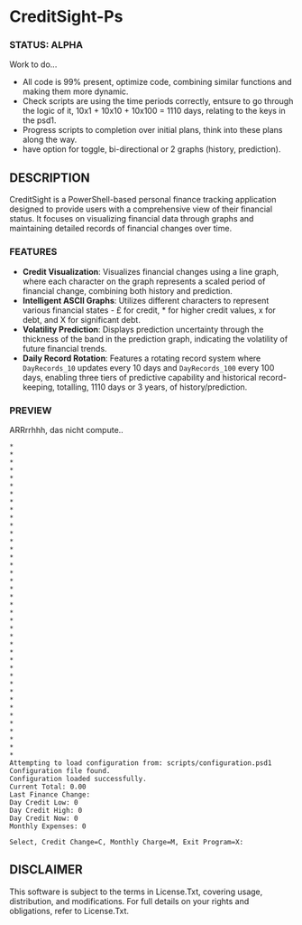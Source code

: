 # CreditSight-Ps

### STATUS: ALPHA
Work to do...
- All code is 99% present, optimize code, combining similar functions and making them more dynamic.
- Check scripts are using the time periods correctly, entsure to go through the logic of it, 10x1 + 10x10 + 10x100 = 1110 days, relating to the keys in the psd1. 
- Progress scripts to completion over initial plans, think into these plans along the way.
- have option for toggle, bi-directional or 2 graphs (history, prediction). 

## DESCRIPTION
CreditSight is a PowerShell-based personal finance tracking application designed to provide users with a comprehensive view of their financial status. It focuses on visualizing financial data through graphs and maintaining detailed records of financial changes over time.

### FEATURES
- **Credit Visualization**: Visualizes financial changes using a line graph, where each character on the graph represents a scaled period of financial change, combining both history and prediction.
- **Intelligent ASCII Graphs**: Utilizes different characters to represent various financial states - £ for credit, * for higher credit values, x for debt, and X for significant debt.
- **Volatility Prediction**: Displays prediction uncertainty through the thickness of the band in the prediction graph, indicating the volatility of future financial trends.
- **Daily Record Rotation**: Features a rotating record system where `DayRecords_10` updates every 10 days and `DayRecords_100` every 100 days, enabling three tiers of predictive capability and historical record-keeping, totalling, 1110 days or 3 years, of history/prediction.

### PREVIEW
ARRrrhhh, das nicht compute..
```
*
*
*
*
*
*
*
*
*
*
*
*
*
*
*
*
*
*
*
*
*
*
*
*
*
*
*
*
*
*
*
*
*
*
*
*
*
*
*
*
Attempting to load configuration from: scripts/configuration.psd1
Configuration file found.
Configuration loaded successfully.
Current Total: 0.00
Last Finance Change:
Day Credit Low: 0
Day Credit High: 0
Day Credit Now: 0
Monthly Expenses: 0

Select, Credit Change=C, Monthly Charge=M, Exit Program=X:
```

## DISCLAIMER
This software is subject to the terms in License.Txt, covering usage, distribution, and modifications. For full details on your rights and obligations, refer to License.Txt.
